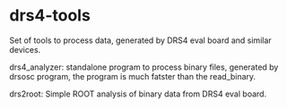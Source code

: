 # drs4-tools
Set of tools to process data, generated by DRS4 eval board and similar devices.

drs4_analyzer: standalone program to process binary files, generated by drsosc program, the program is much fatster than the read_binary.

drs2root: Simple ROOT analysis of binary data from DRS4 eval board.




